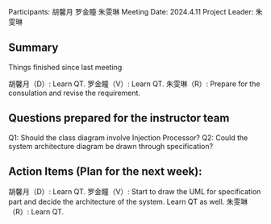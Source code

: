 Participants:  胡馨月 罗金瞳 朱雯琳
Meeting Date:  2024.4.11
Project Leader: 朱雯琳
## Summary

Things finished since last meeting  

胡馨月（D）:  Learn QT.
罗金瞳（V）:  Learn QT.
朱雯琳（R）:  Prepare for the consulation and revise the requirement.
## Questions prepared for the instructor team

Q1:  Should the class diagram involve Injection Processor?
Q2:  Could the system architecture diagram be drawn through specification?
## Action Items (Plan for the next week):

胡馨月（D）:  Learn QT.
罗金瞳（V）:  Start to draw the UML for specification part and decide the architecture of the system. Learn QT as well.
朱雯琳（R）:  Learn QT.